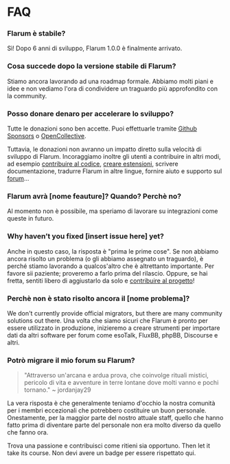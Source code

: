 # FAQ

### Flarum è stabile?

Sì! Dopo 6 anni di sviluppo, Flarum 1.0.0 è finalmente arrivato.

### Cosa succede dopo la versione stabile di Flarum?

Stiamo ancora lavorando ad una roadmap formale. Abbiamo molti piani e idee e non vediamo l'ora di condividere un traguardo più approfondito con la community.

### Posso donare denaro per accelerare lo sviluppo?

Tutte le donazioni sono ben accette. Puoi effettuarle tramite [Github Sponsors](https://github.com/sponsors/flarum) o [OpenCollective](https://opencollective.com/flarum).

Tuttavia, le donazioni non avranno un impatto diretto sulla velocità di sviluppo di Flarum. Incoraggiamo inoltre gli utenti a contribuire in altri modi, ad esempio [contribuire al codice](contributing.md), [creare estensioni](/extend/), scrivere documentazione, tradurre Flarum in altre lingue, fornire aiuto e supporto sul [forum](https://discuss.flarum.org/)...

### Flarum avrà [nome feauture]? Quando? Perchè no?

Al momento non è possibile, ma speriamo di lavorare su integrazioni come queste in futuro.

### Why haven’t you fixed [insert issue here] yet?

Anche in questo caso, la risposta è "prima le prime cose". Se non abbiamo ancora risolto un problema (o gli abbiamo assegnato un traguardo), è perché stiamo lavorando a qualcos'altro che è altrettanto importante. Per favore sii paziente; proveremo a farlo prima del rilascio. Oppure, se hai fretta, sentiti libero di aggiustarlo da solo e [contribuire al progetto](contributing.md)!

### Perchè non è stato risolto ancora il [nome problema]?

We don't currently provide official migrators, but there are many community solutions out there. Una volta che siamo sicuri che Flarum è pronto per essere utilizzato in produzione, inizieremo a creare strumenti per importare dati da altri software per forum come esoTalk, FluxBB, phpBB, Discourse e altri.

### Potrò migrare il mio forum su Flarum?

> "Attraverso un'arcana e ardua prova, che coinvolge rituali mistici, pericolo di vita e avventure in terre lontane dove molti vanno e pochi tornano." ~ jordanjay29

La vera risposta è che generalmente teniamo d'occhio la nostra comunità per i membri eccezionali che potrebbero costituire un buon personale. Onestamente, per la maggior parte del nostro attuale staff, quello che hanno fatto prima di diventare parte del personale non era molto diverso da quello che fanno ora.

Trova una passione e contribuisci come ritieni sia opportuno. Then let it take its course. Non devi avere un badge per essere rispettato qui.